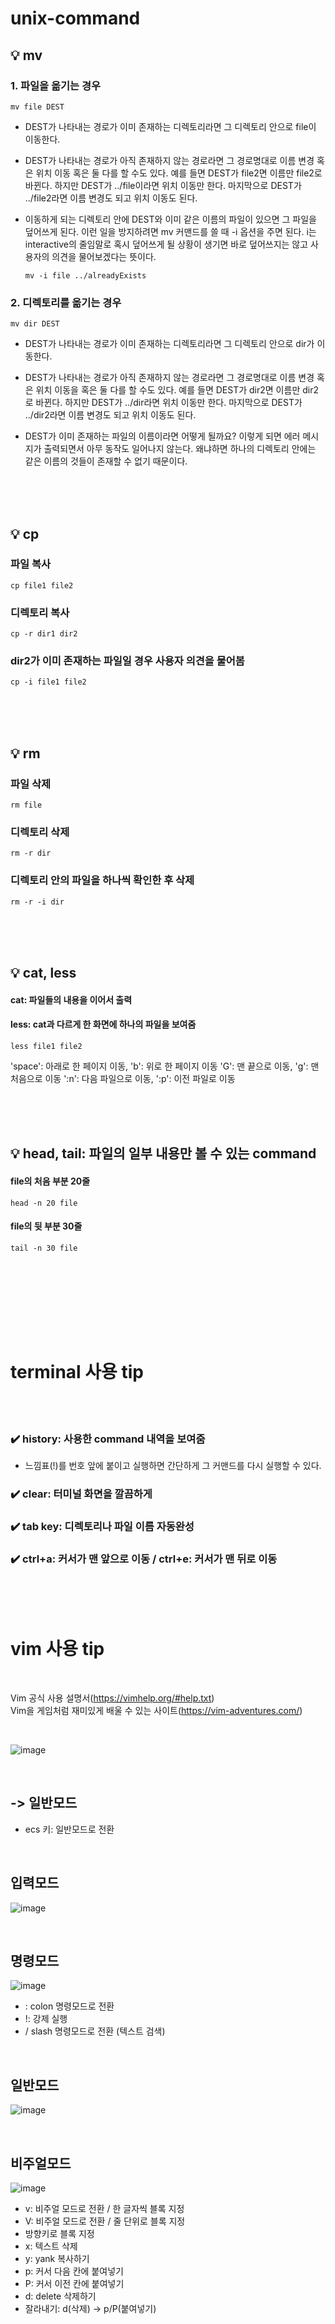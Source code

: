 # unix-command


## :bulb: mv

### 1. 파일을 옮기는 경우
```
mv file DEST 
```

  - DEST가 나타내는 경로가 이미 존재하는 디렉토리라면 그 디렉토리 안으로 file이 이동한다.

  - DEST가 나타내는 경로가 아직 존재하지 않는 경로라면 그 경로명대로 이름 변경 혹은 위치 이동 혹은 둘 다를 할 수도 있다. 
    예를 들면 DEST가 file2면 이름만 file2로 바뀐다.
    하지만 DEST가 ../file이라면 위치 이동만 한다. 
    마지막으로 DEST가 ../file2라면 이름 변경도 되고 위치 이동도 된다. 

  - 이동하게 되는 디렉토리 안에 DEST와 이미 같은 이름의 파일이 있으면 그 파일을 덮어쓰게 된다. 이런 일을 방지하려면 mv 커맨드를 쓸 때 -i 옵션을 주면 된다.
    i는 interactive의 줄임말로 혹시 덮어쓰게 될 상황이 생기면 바로 덮어쓰지는 않고 사용자의 의견을 물어보겠다는 뜻이다.
    ```
    mv -i file ../alreadyExists
    ```
    
    
### 2. 디렉토리를 옮기는 경우
```
mv dir DEST
```

   - DEST가 나타내는 경로가 이미 존재하는 디렉토리라면 그 디렉토리 안으로 dir가 이동한다. 

   - DEST가 나타내는 경로가 아직 존재하지 않는 경로라면 그 경로명대로 이름 변경 혹은 위치 이동을 혹은 둘 다를 할 수도 있다.
     예를 들면 DEST가 dir2면 이름만 dir2로 바뀐다.
     하지만 DEST가 ../dir라면 위치 이동만 한다. 
     마지막으로 DEST가 ../dir2라면 이름 변경도 되고 위치 이동도 된다.

   - DEST가 이미 존재하는 파일의 이름이라면 어떻게 될까요? 이렇게 되면 에러 메시지가 출력되면서 아무 동작도 일어나지 않는다. 
     왜냐하면 하나의 디렉토리 안에는 같은 이름의 것들이 존재할 수 없기 때문이다.


<br><br><br>


## :bulb: cp

### 파일 복사
```
cp file1 file2
```

### 디렉토리 복사
```
cp -r dir1 dir2
```

### dir2가 이미 존재하는 파일일 경우 사용자 의견을 물어봄
```
cp -i file1 file2
```

<br><br><br>

## :bulb: rm

### 파일 삭제
```
rm file
```

### 디렉토리 삭제
```
rm -r dir
```

### 디렉토리 안의 파일을 하나씩 확인한 후 삭제
```
rm -r -i dir
```


<br><br><br>

## :bulb: cat, less

#### cat: 파일들의 내용을 이어서 출력
#### less: cat과 다르게 한 화면에 하나의 파일을 보여줌
```
less file1 file2
```
'space': 아래로 한 페이지 이동, 'b': 위로 한 페이지 이동
'G': 맨 끝으로 이동, 'g': 맨 처음으로 이동
':n': 다음 파일으로 이동, ':p': 이전 파일로 이동



<br><br><br>

## :bulb: head, tail: 파일의 일부 내용만 볼 수 있는 command

#### file의 처음 부분 20줄 
```
head -n 20 file
```

#### file의 뒷 부분 30줄 
```
tail -n 30 file
```


<br><br><br>




<br><br><br>

# terminal 사용 tip

<br><br>

### :heavy_check_mark: history: 사용한 command 내역을 보여줌
   - 느낌표(!)를 번호 앞에 붙이고 실행하면 간단하게 그 커맨드를 다시 실행할 수 있다.

### :heavy_check_mark: clear: 터미널 화면을 깔끔하게

### :heavy_check_mark: tab key: 디렉토리나 파일 이름 자동완성

### :heavy_check_mark: ctrl+a: 커서가 맨 앞으로 이동 / ctrl+e: 커서가 맨 뒤로 이동



<br><br><br>

# vim 사용 tip

<br>

Vim 공식 사용 설명서(https://vimhelp.org/#help.txt) <br>
Vim을 게임처럼 재미있게 배울 수 있는 사이트(https://vim-adventures.com/)

<br>

![image](https://user-images.githubusercontent.com/32799078/109022835-8ed51780-76ff-11eb-8c25-084bb2decfee.png)

<br>

## -> 일반모드
  - ecs 키: 일반모드로 전환

<br>

## 입력모드
  
![image](https://user-images.githubusercontent.com/32799078/109023224-f55a3580-76ff-11eb-8330-484cde79e2c2.png)

<br>

## 명령모드 

![image](https://user-images.githubusercontent.com/32799078/109023703-5b46bd00-7700-11eb-8506-e16a5dc414ed.png)

  - : colon 명령모드로 전환
  - !: 강제 실행
  - / slash 명령모드로 전환 (텍스트 검색)


<br>

## 일반모드

![image](https://user-images.githubusercontent.com/32799078/109022935-a8765f00-76ff-11eb-91e9-49a302aa5895.png)
  
<br>


## 비주얼모드

![image](https://user-images.githubusercontent.com/32799078/109023828-787b8b80-7700-11eb-920b-7359562b019b.png)

   - v: 비주얼 모드로 전환 / 한 글자씩 블록 지정
   - V: 비주얼 모드로 전환 / 줄 단위로 블록 지정
   - 방향키로 블록 지정
   - x: 텍스트 삭제
   - y: yank 복사하기
   - p: 커서 다음 칸에 붙여넣기
   - P: 커서 이전 칸에 붙여넣기
   - d: delete 삭제하기 
   - 잘라내기: d(삭제) -> p/P(붙여넣기)



